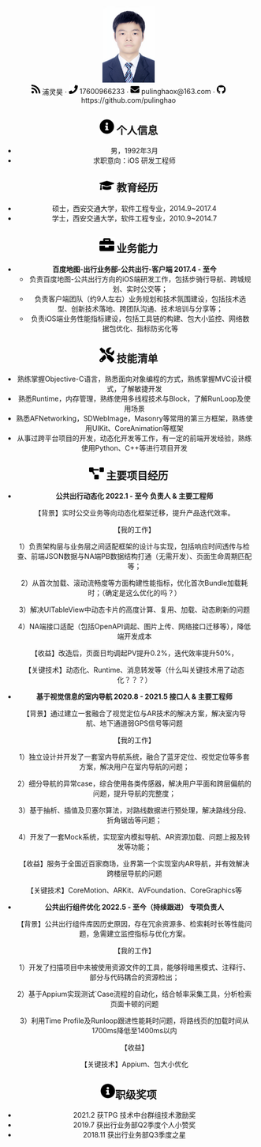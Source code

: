 <center>
  <div>
    <img src="assets/DSC_3902_meitu.jpg" alt="DSC_3902_meitu" style="zoom: 15%;" />
    <div>
      <img src="assets/rss-solid.svg" width="18px">
      <span>浦灵昊</span>
       ·
     <span>
         <img src="assets/phone-solid.svg" width="18px">
         17600966233
     </span>
     ·
     <span>
         <img src="assets/envelope-solid.svg" width="18px">
         pulinghaox@163.com
     </span>
      ·
      <img src="assets/github-brands.svg" width="18px">
      <span>https://github.com/pulinghao</span>
 </div>




 ## <img src="assets/info-circle-solid.svg" width="30px"> 个人信息 

 - 男，1992年3月
 - 求职意向：iOS 研发工程师

## <img src="assets/graduation-cap-solid.svg" width="30px"> 教育经历

- 硕士，西安交通大学，软件工程专业，2014.9~2017.4
- 学士，西安交通大学，软件工程专业，2010.9~2014.7

## <img src="assets/briefcase-solid.svg" width="30px"> 业务能力

- **百度地图-出行业务部-公共出行-客户端      2017.4 - 至今**
   - 负责百度地图-公共出行方向的iOS端研发工作，包括步骑行导航、跨城规划、实时公交等；
   - 负责客户端团队（约9人左右）业务规划和技术氛围建设，包括技术选型、创新技术落地、跨团队沟通、技术培训与分享等；
   - 负责iOS端业务性能指标建设，包括工具链的构建、包大小监控、网络数据包优化、指标防劣化等


## <img src="assets/tools-solid.svg" width="30px"> 技能清单

- 熟练掌握Objective-C语言，熟悉面向对象编程的方式，熟练掌握MVC设计模式，了解敏捷开发
- 熟悉Runtime，内存管理，熟练使用多线程技术与Block，了解RunLoop及使用场景
- 熟悉AFNetworking，SDWebImage，Masonry等常用的第三方框架，熟练使用UIKit、CoreAnimation等框架
- 从事过跨平台项目的开发，动态化开发等工作，有一定的前端开发经验，熟练使用Python、C++等进行项目开发

## <img src="assets/project-diagram-solid.svg" width="30px"> 主要项目经历

- **公共出行动态化                                       2022.1 - 至今                                                      负责人 & 主要工程师**

  【背景】实时公交业务等向动态化框架迁移，提升产品迭代效率。

  【我的工作】

  1）负责架构层与业务层之间适配框架的设计与实现，包括响应时间透传与检查、前端JSON数据与NA端PB数据结构打通（无需开发）、页面生命周期匹配等；

  2）从首次加载、滚动流畅度等方面构建性能指标，优化首次Bundle加载耗时；（确定是这么优化的吗？）

  3）解决UITableView中动态卡片的高度计算、复用、加载、动态刷新的问题

  4）NA端接口适配（包括OpenAPI调起、图片上传、网络接口迁移等），降低端开发成本

  【收益】改造后，页面日均调起PV提升0.2%，迭代效率提升50%，

  【关键技术】动态化、Runtime、消息转发等（什么叫关键技术用了动态化？？？）

- **基于视觉信息的室内导航                      2020.8 - 2021.5                                                    接口人 & 主要工程师**

  【背景】通过建立一套融合了视觉定位与AR技术的解决方案，解决室内导航、地下通道弱GPS信号等问题

  【我的工作】

  1）独立设计并开发了一套室内导航系统，融合了蓝牙定位、视觉定位等多套方案，解决用户在室内导航的问题；

  2）细分导航的异常case，综合使用各类传感器，解决用户平面和跨层偏航的问题，提升导航的完整度；

  3）基于抽析、插值及⻉塞尔算法，对路线数据进行预处理，解决路线分段、折角锯齿等问题；

  4）开发了一套Mock系统，实现室内模拟导航、AR资源加载、问题上报及转发等功能；

  【收益】服务于全国近百家商场，业界第一个实现室内AR导航，并有效解决跨楼层导航的问题

  【关键技术】CoreMotion、ARKit、AVFoundation、CoreGraphics等

  

- **公共出行组件优化                             2022.5 - 至今（持续跟进）                                    专项负责人**

  【背景】公共出行组件库因历史原因，存在冗余资源多、检索耗时长等性能问题，急需建立监控指标与优化方案。

  【我的工作】

  1）开发了扫描项目中未被使用资源文件的工具，能够将暗黑模式、注释行、部分与代码耦合的资源检出；

  2）基于Appium实现测试`Case流程的自动化，结合帧率采集工具，分析检索页面卡顿的问题
  
  3）利用Time Profile及Runloop跟进性能耗时问题，将路线页的加载时间从1700ms降低至1400ms以内
  
  【收益】
  
  【关键技术】Appium、包大小优化

##  <img src="assets/info-circle-solid.svg" width="30px">职级奖项

- 2021.2 获TPG 技术中台群组技术激励奖
- 2019.7 获出行业务部Q2季度个人小赞奖
- 2018.11 获出行业务部Q3季度之星

